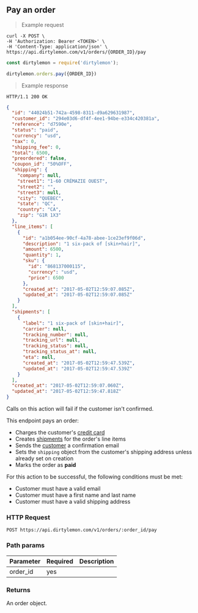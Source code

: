 ## Pay an order

> Example request

```shell
curl -X POST \
-H 'Authorization: Bearer <TOKEN>' \
-H 'Content-Type: application/json' \
https://api.dirtylemon.com/v1/orders/{ORDER_ID}/pay
```

```javascript
const dirtylemon = require('dirtylemon');

dirtylemon.orders.pay({ORDER_ID})
```

> Example response

```http
HTTP/1.1 200 OK
```

```json
{
  "id": "44024b51-742a-4598-8311-d9a629631987",
  "customer_id": "294e03d6-df4f-4ee1-94be-e334c420381a",
  "reference": "d7590e",
  "status": "paid",
  "currency": "usd",
  "tax": 0,
  "shipping_fee": 0,
  "total": 6500,
  "preordered": false,
  "coupon_id": "50%OFF",
  "shipping": {
    "company": null,
    "street1": "1-60 CRÉMAZIE OUEST",
    "street2": "",
    "street3": null,
    "city": "QUEBEC",
    "state": "QC",
    "country": "CA",
    "zip": "G1R 1X3"
  },
  "line_items": [
    {
      "id": "a1b054ee-90cf-4a78-abee-1ce23ef9f06d",
      "description": "1 six-pack of [skin+hair]",
      "amount": 6500,
      "quantity": 1,
      "sku": {
        "id": "868137000115",
        "currency": "usd",
        "price": 6500
      },
      "created_at": "2017-05-02T12:59:07.085Z",
      "updated_at": "2017-05-02T12:59:07.085Z"
    }
  ],
  "shipments": [
    {
      "label": "1 six-pack of [skin+hair]",
      "carrier": null,
      "tracking_number": null,
      "tracking_url": null,
      "tracking_status": null,
      "tracking_status_at": null,
      "eta": null,
      "created_at": "2017-05-02T12:59:47.539Z",
      "updated_at": "2017-05-02T12:59:47.539Z"
    }
  ],
  "created_at": "2017-05-02T12:59:07.060Z",
  "updated_at": "2017-05-02T12:59:47.818Z"
}
```

<aside class="notice">
  Calls on this action will fail if the customer isn't confirmed.
</aside>

This endpoint pays an order:

  - Charges the customer's [credit card](#cards)
  - Creates [shipments](#shipments) for the order's line items
  - Sends the [customer](#customers) a confirmation email
  - Sets the `shipping` object from the customer's shipping address unless already set on creation
  - Marks the order as __paid__

For this action to be successful, the following conditions must be met:

  - Customer must have a valid email
  - Customer must have a first name and last name
  - Customer must have a valid shipping address


### HTTP Request

`POST https://api.dirtylemon.com/v1/orders/:order_id/pay`

### Path params

| Parameter | Required | Description |
| --------- | -------- | ------------|
| order_id | yes |  |

### Returns

An order object.
